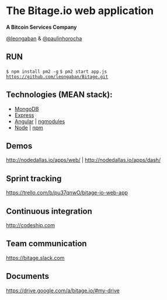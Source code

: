 The Bitage.io web application
================
<strong>A Bitcoin Services Company</strong>

<a href="https://twitter.com/leongaban">@leongaban</a> & <a href="https://twitter.com/paulinhorocha">@paulinhorocha</a>

RUN
------
<code>$ npm install pm2 -g</code>
<code>$ pm2 start app.js</code>
<code>https://github.com/leongaban/Bitage.git</code>

Technologies (MEAN stack):
------
* <a href="http://docs.mongodb.org/manual/">MongoDB</a>
* <a href="http://expressjs.com/">Express</a>
* <a href="https://docs.angularjs.org/guide">Angular</a> | <a href="http://ngmodules.org/">ngmodules</a>
* <a href="http://nodejs.org/api/">Node</a> | <a href="https://www.npmjs.com/">npm</a>

Demos
------
http://nodedallas.io/apps/web/ | http://nodedallas.io/apps/dash/

Sprint tracking
------
https://trello.com/b/pu37qnwO/bitage-io-web-app

Continuous integration
------
http://codeship.com

Team communication
------
https://bitage.slack.com

Documents
------
https://drive.google.com/a/bitage.io/#my-drive
